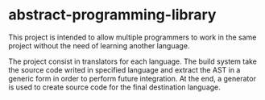 # abstract-programming-library
This project is intended to allow multiple programmers to work 
in the same project without the need of learning another language.

The project consist in translators for each language.
The build system take the source code writed in specified language
and extract the AST in a generic form in order to perform future integration.
At the end, a generator is used to create source code for the final destination
language.
